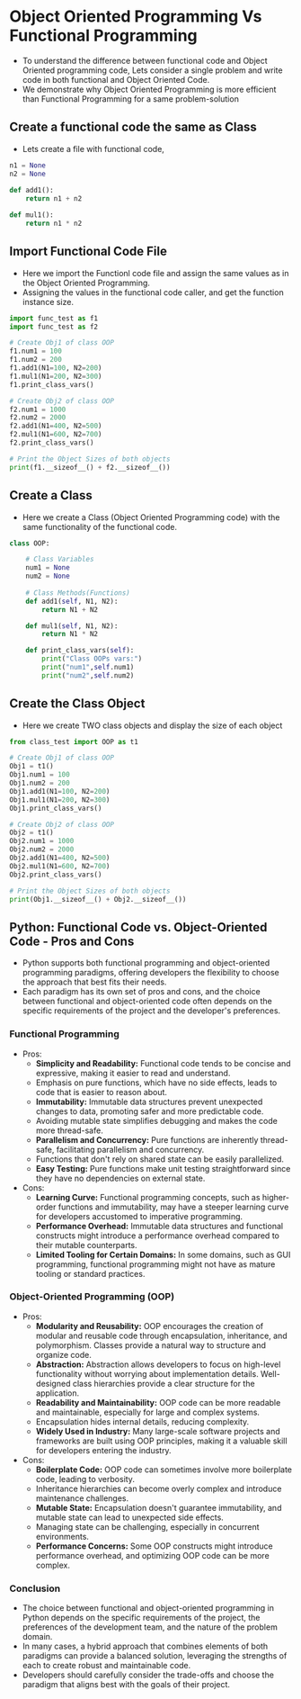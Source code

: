 # Object Oriented Programming Vs Functional Programming
* To understand the difference between functional code and Object Oriented programming code, Lets consider a single problem and write code in both functional and Object Oriented Code.
* We demonstrate why Object Oriented Programming is more efficient than Functional Programming for a same problem-solution

## Create a functional code the same as Class
* Lets create a file with functional code, 
```python
n1 = None
n2 = None
        
def add1():
    return n1 + n2

def mul1():
    return n1 * n2
```

## Import Functional Code File
* Here we import the Functionl code file and assign the same values as in 
  the Object Oriented Programming.
* Assigning the values in the functional code caller, and get the function instance size.
```python
import func_test as f1
import func_test as f2

# Create Obj1 of class OOP
f1.num1 = 100
f1.num2 = 200
f1.add1(N1=100, N2=200)
f1.mul1(N1=200, N2=300)
f1.print_class_vars()

# Create Obj2 of class OOP
f2.num1 = 1000
f2.num2 = 2000
f2.add1(N1=400, N2=500)
f2.mul1(N1=600, N2=700)
f2.print_class_vars()

# Print the Object Sizes of both objects
print(f1.__sizeof__() + f2.__sizeof__())
```

## Create a Class
* Here we create a Class (Object Oriented Programming code) with the same functionality of the functional code.
```python
class OOP:

    # Class Variables
    num1 = None
    num2 = None
            
    # Class Methods(Functions)
    def add1(self, N1, N2):
        return N1 + N2

    def mul1(self, N1, N2):
        return N1 * N2

    def print_class_vars(self):
        print("Class OOPs vars:")
        print("num1",self.num1)
        print("num2",self.num2)
```

## Create the Class Object
* Here we create TWO class objects and display the size of each object
```python
from class_test import OOP as t1

# Create Obj1 of class OOP
Obj1 = t1()
Obj1.num1 = 100
Obj1.num2 = 200
Obj1.add1(N1=100, N2=200)
Obj1.mul1(N1=200, N2=300)
Obj1.print_class_vars()

# Create Obj2 of class OOP
Obj2 = t1()
Obj2.num1 = 1000
Obj2.num2 = 2000
Obj2.add1(N1=400, N2=500)
Obj2.mul1(N1=600, N2=700)
Obj2.print_class_vars()

# Print the Object Sizes of both objects
print(Obj1.__sizeof__() + Obj2.__sizeof__())
```

## Python: Functional Code vs. Object-Oriented Code - Pros and Cons
* Python supports both functional programming and object-oriented programming paradigms, offering developers the flexibility to choose the approach that best fits their needs.
* Each paradigm has its own set of pros and cons, and the choice between functional and object-oriented code often depends on the specific requirements of the project and the developer's preferences. 

### Functional Programming
* Pros:
  * **Simplicity and Readability:** Functional code tends to be concise and expressive, making it easier to read and understand.
  * Emphasis on pure functions, which have no side effects, leads to code that is easier to reason about.
  * **Immutability:** Immutable data structures prevent unexpected changes to data, promoting safer and more predictable code.
  * Avoiding mutable state simplifies debugging and makes the code more thread-safe.
  * **Parallelism and Concurrency:** Pure functions are inherently thread-safe, facilitating parallelism and concurrency.
  * Functions that don't rely on shared state can be easily parallelized.
  * **Easy Testing:** Pure functions make unit testing straightforward since they have no dependencies on external state.
* Cons:
  * **Learning Curve:** Functional programming concepts, such as higher-order functions and immutability, may have a steeper learning curve for developers accustomed to imperative programming.
  * **Performance Overhead:** Immutable data structures and functional constructs might introduce a performance overhead compared to their mutable counterparts.
  * **Limited Tooling for Certain Domains:** In some domains, such as GUI programming, functional programming might not have as mature tooling or standard practices.

### Object-Oriented Programming (OOP)
* Pros:
  * **Modularity and Reusability:** OOP encourages the creation of modular and reusable code through encapsulation, inheritance, and polymorphism.
Classes provide a natural way to structure and organize code.
  * **Abstraction:** Abstraction allows developers to focus on high-level functionality without worrying about implementation details.
Well-designed class hierarchies provide a clear structure for the application.
  * **Readability and Maintainability:** OOP code can be more readable and maintainable, especially for large and complex systems.
  * Encapsulation hides internal details, reducing complexity.
  * **Widely Used in Industry:** Many large-scale software projects and frameworks are built using OOP principles, making it a valuable skill for developers entering the industry.
* Cons:
  * **Boilerplate Code:** OOP code can sometimes involve more boilerplate code, leading to verbosity.
  * Inheritance hierarchies can become overly complex and introduce maintenance challenges.
  * **Mutable State:** Encapsulation doesn't guarantee immutability, and mutable state can lead to unexpected side effects.
  * Managing state can be challenging, especially in concurrent environments.
  * **Performance Concerns:** Some OOP constructs might introduce performance overhead, and optimizing OOP code can be more complex.

### Conclusion
* The choice between functional and object-oriented programming in Python depends on the specific requirements of the project, the preferences of the development team, and the nature of the problem domain.
* In many cases, a hybrid approach that combines elements of both paradigms can provide a balanced solution, leveraging the strengths of each to create robust and maintainable code.
* Developers should carefully consider the trade-offs and choose the paradigm that aligns best with the goals of their project.
